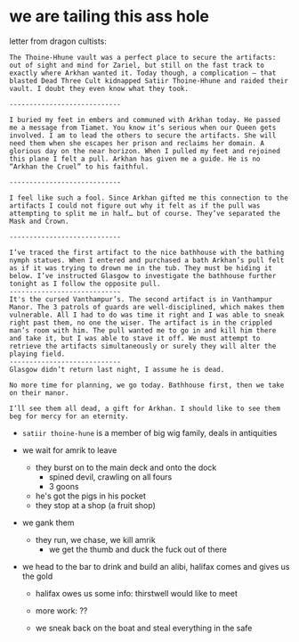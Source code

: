 # we are tailing this ass hole


letter from dragon cultists:
```
The Thoine-Hhune vault was a perfect place to secure the artifacts: out of sight and mind for Zariel, but still on the fast track to exactly where Arkhan wanted it. Today though, a complication – that blasted Dead Three Cult kidnapped Satiir Thoine-Hhune and raided their vault. I doubt they even know what they took.

----------------------------

I buried my feet in embers and communed with Arkhan today. He passed me a message from Tiamet. You know it’s serious when our Queen gets involved. I am to lead the others to secure the artifacts. She will need them when she escapes her prison and reclaims her domain. A glorious day on the near horizon. When I pulled my feet and rejoined this plane I felt a pull. Arkhan has given me a guide. He is no “Arkhan the Cruel” to his faithful.

----------------------------

I feel like such a fool. Since Arkhan gifted me this connection to the artifacts I could not figure out why it felt as if the pull was attempting to split me in half… but of course. They’ve separated the Mask and Crown. 

----------------------------

I’ve traced the first artifact to the nice bathhouse with the bathing nymph statues. When I entered and purchased a bath Arkhan’s pull felt as if it was trying to drown me in the tub. They must be hiding it below. I’ve instructed Glasgow to investigate the bathhouse further tonight as I follow the opposite pull.
----------------------------
It's the cursed Vanthampur’s. The second artifact is in Vanthampur Manor. The 3 patrols of guards are well-disciplined, which makes them vulnerable. All I had to do was time it right and I was able to sneak right past them, no one the wiser. The artifact is in the crippled man’s room with him. The pull wanted me to go in and kill him there and take it, but I was able to stave it off. We must attempt to retrieve the artifacts simultaneously or surely they will alter the playing field.
----------------------------
Glasgow didn’t return last night, I assume he is dead.

No more time for planning, we go today. Bathhouse first, then we take on their manor.

I’ll see them all dead, a gift for Arkhan. I should like to see them beg for mercy for an eternity. 
```

- `satiir thoine-hune` is a member of big wig family, deals in antiquities

- we wait for amrik to leave
    - they burst on to the main deck and onto the dock
        - spined devil, crawling on all fours
        - 3 goons
    - he's got the pigs in his pocket
    - they stop at a shop (a fruit shop)

- we gank them
    - they run, we chase, we kill amrik
        - we get the thumb and duck the fuck out of there

- we head to the bar to drink and build an alibi, halifax comes and gives us the gold
    - halifax owes us some info: thirstwell would like to meet
    - more work: ??

    - we sneak back on the boat and steal everything in the safe
